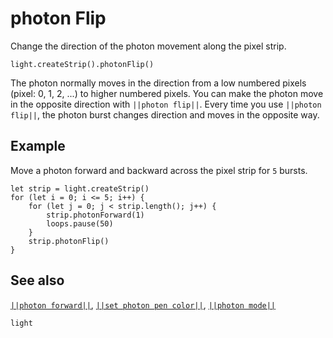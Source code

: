 # photon Flip

Change the direction of the photon movement along the pixel strip.

```sig
light.createStrip().photonFlip()
```

The photon normally moves in the direction from a low numbered pixels (pixel: 0, 1, 2, ...)
 to higher numbered pixels. You can make the photon move in the opposite direction with
 ``||photon flip||``. Every time you use ``||photon flip||``, the photon burst changes
 direction and moves in the opposite way.

## Example

Move a photon forward and backward across the pixel strip for `5` bursts.

```blocks
let strip = light.createStrip()
for (let i = 0; i <= 5; i++) {
    for (let j = 0; j < strip.length(); j++) {
        strip.photonForward(1)
        loops.pause(50)
    }
    strip.photonFlip()
}
```

## See also

[``||photon forward||``](/reference/light/neopixelstrip/photon-forward),
[``||set photon pen color||``](/reference/light/neopixelstrip/set-photon-pen-color),
[``||photon mode||``](/reference/light/neopixelstrip/set-photon-mode)

```package
light
```


